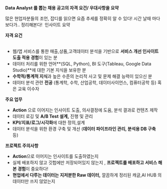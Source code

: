 **Data Analyst 를 뽑는 채용 공고의 자격 요건/ 우대사항을 요약**
​

많은 현업자분들의 조언, 잡디를 읽으면 요즘 추세를 정확히 알 수 있다! 시간 날때 마다 보다가.. 정리해본다! 
​
인사이트 요약
​

**자격 요건**  
​
-   웹/앱 서비스를 통한 매출,상품,고객데이터 분석을 기반으로 **서비스 개선 인사이트 도출 적용 경험**이 있는 분
-   데이터 처리를 위한 언어**(SQL, Python), BI 도구(Tableau, Google Data Studio)**에 대한 기본 지식을 보유한 분
-   **수학적/통계적 지식**과 높은 수준의 논리적 사고 및 문제 해결 능력이 있으신 분
-   데이터 분석 관련 **전공** (통계학, 수학, 산업공학, 데이터사이언스, 컴퓨터공학 등) 혹은 교육 이수자 
​

**주요 업무**
​

-   **Action** 으로 이어지는 인사이트  도출, 의사결정에 도움, 분석 결과로 컨텐츠 제작 
-    데이터 로깅 및 **A/B Test 설계,** 진행 및 관리
-   **KPI/지표/로그/시각화**에 대한 정의,설계
-   데이터 분석을 위한 환경 구축 및 개선 (**데이터 파이프라인 관리, 분석용 DB 구축** 등)
​

**프로젝트 주의사항** 
​

-   **Action**으로 이어지는 인사이트를 도출하였는지
-   실제 배포하지 않고 깃헙에만 저장되어있지 않는지 , **프로젝트를 배포하고 서비스 해본 경험**이 중요하다!
-   **현업에서 다루는 데이터는 지저분한 Raw 데이터,** 깔끔하게 정리된 캐글,AI HUB 의 데이터만 쓰지 않았는지

